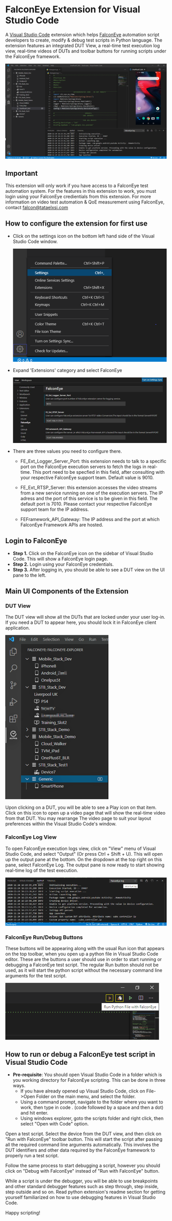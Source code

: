# FalconEye Extension for Visual Studio Code

A [Visual Studio Code](https://code.visualstudio.com/) extension which helps [FalconEye](https://tataelxsi.com/Falconeye/index.html) automation script developers to create, modify & debug test scripts in Python language. The extension features an integrated DUT View, a real-time test execution log view, real-time videos of DUTs and toolbar buttons for running scripts under the FalconEye framework. 

<img src=images/falconeye-overall-view.png >

## Important
This extension will only work if you have access to a FalconEye test automation system. For the features in this extension to work, you must login using your FalconEye credientials from this extension. For more information on video test automation & QoE measurement using FalconEye, contact falcon@tataelxsi.com

## How to configure the extension for first use

- Click on the settings icon on the bottom left hand side of the Visual Studio Code window.

     <img src=images/settings.png >
	 

	 
- Expand 'Extensions' category and select FalconEye

     <img src=images/falcon_settings.png >
	 
- There are three values you need to configure there. 
	- FE_Ext_Logger_Server_Port:  this extension needs to talk to a specific port on the FalconEye execution servers to fetch the logs in real-time. This port need to be specfied in this field, after consulting with your respective FalconEye support team. Default value is 9010.
	
	- FE_Ext_RTSP_Server: this extension accesses the video streams from a new service running on one of the execution servers. The IP adress and the port of this service is to be given in this field. The default port is 7010. Please contact your respective FalconEye support team for the IP address. 
	
	- FEFramework_API_Gateway: The IP address and the port at which FalconEye Framework APIs are hosted.

## Login to FalconEye

-   **Step 1.** Click on the FalconEye icon on the sidebar of Visual Studio Code. This will show a FalconEye login page.
-   **Step 2.** Login using your FalconEye credentials.
-   **Step 3.** After logging in, you should be able to see a DUT view on the UI pane to the left.

## Main UI Components of the Extension

### DUT View 

The DUT view will show all the DUTs that are locked under your user log-in. If you need a DUT to appear here, you should lock it in FalconEye client application. 

<img src=images/falconeye-dut-view.png>

Upon clicking on a DUT, you will be able to see a Play icon on that item. Click on this icon to open up a video page that will show the real-time video from that DUT. You may rearrange The video page to suit your layout preferences within the Visual Studio Code's window.

### FalconEye Log View

To open FalconEye execution logs view, click on "View" menu of Visual Studio Code, and select "Output" (Or press Ctrl + Shift + U). This will open up the output pane at the bottom. On the dropdown at the top right on this pane, select FalconEye Log. The output pane is now ready to start showing real-time log of the test execution.

<img src=images/falconeye-log-view.png>

### FalconEye Run/Debug Buttons

These buttons will be appearing along with the usual Run icon that appears on the top toolbar, when you open up a python file in Visual Studio Code editor. These are the buttons a user should use in order to start running or debugging a FalconEye test script. The regular Run button should not be used, as it will start the python script without the necessary command line arguments for the test script.

<img src=images/falconeye-debug-buttons.png>

## How to run or debug a FalconEye test script in Visual Studio Code

- **Pre-requisite**: You should open Visual Studio Code in a folder which is you working directory for FalconEye scripting. This can be done in three ways. 
	- If you have already opened up Visual Studio Code, click on File->Open Folder on the main menu, and select the folder.
	- Using a command prompt, navigate to the folder where you want to work, then type in code . (code followed by a space and then a dot) and hit enter.
	- Using windows explorer, goto the scripts folder and right click, then select "Open with Code" option.

Open a test script. Select the device from the DUT view, and then click on "Run with FalconEye" toolbar button. This will start the script after passing all the required command line arguments automatically. This involves the DUT identifiers and other data required by the FalconEye framework to properly run a test script.

Follow the same process to start debugging a script, however you should click on "Debug with FalconEye" instead of "Run with FalconEye" button.

While a script is under the debugger, you will be able to use breakpoints and other standard debugger features such as step through, step inside, step outside and so on. Read python extension's readme section for getting yourself familiarized on how to use debugging features in Visual Studio Code. 

Happy scripting!

